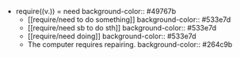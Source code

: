 - require((v.)) = need
  background-color:: #49767b
	- [[require/need to do something]]
	  background-color:: #533e7d
	- [[require/need sb to do sth]]
	  background-color:: #533e7d
	- [[require/need doing]]
	  background-color:: #533e7d
	- The computer requires repairing.
	  background-color:: #264c9b